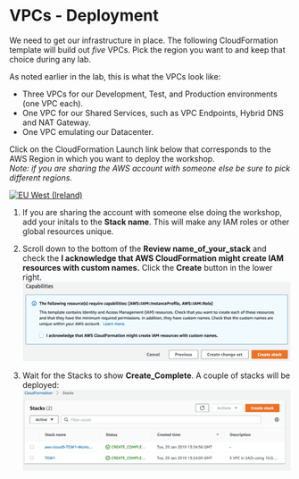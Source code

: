 # VPCs - Deployment


We need to get our infrastructure in place. The following CloudFormation template will build out _five_ VPCs. Pick the region you want to and keep that choice during any lab.

As noted earlier in the lab, this is what the VPCs look like:

- Three VPCs for our Development, Test, and Production environments (one VPC each).
- One VPC for our Shared Services, such as VPC Endpoints, Hybrid DNS and NAT Gateway.
- One VPC emulating our Datacenter.


Click on the CloudFormation Launch link below that corresponds to the AWS Region in which you want to deploy the workshop.</br> 
_Note: if you are sharing the AWS account with someone else be sure to pick different regions._

   [![EU West (Ireland)](https://samdengler.github.io/cloudformation-launch-stack-button-svg/images/eu-west-1.svg)](https://console.aws.amazon.com/cloudformation/home?region=eu-west-1#/stacks/create/review?stackName=tgw&templateURL=https://aws-iberia-networking-workshop.s3-eu-west-1.amazonaws.com/1.tgw-vpcs.yaml&param_AvailabilityZoneA=eu-west-1a&param_AvailabilityZoneB=eu-west-1b)
 

1. If you are sharing the account with someone else doing the workshop, add your initals to the **Stack name**. This will make any IAM roles or other global resources unique.

2. Scroll down to the bottom of the **Review name_of_your_stack** and check the **I acknowledge that AWS CloudFormation might create IAM resources with custom names.** Click the **Create** button in the lower right.
   ![Create Stack](../images/createStack-VPCiam.png)

3. Wait for the Stacks to show **Create_Complete**. A couple of stacks will be deployed:
   ![Stack Complete](../images/createStack-VPCComplete.png)

